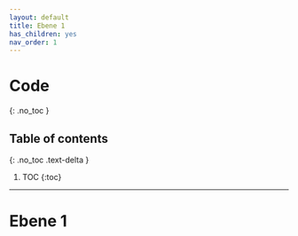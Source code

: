 ```yaml
---
layout: default
title: Ebene 1
has_children: yes
nav_order: 1
---
```


# Code
{: .no_toc }

## Table of contents
{: .no_toc .text-delta }

1. TOC
{:toc}

---


# Ebene 1
